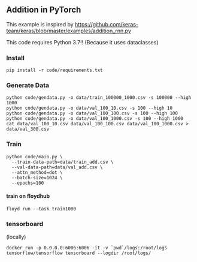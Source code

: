 ## Addition in PyTorch

This example is inspired by https://github.com/keras-team/keras/blob/master/examples/addition_rnn.py


This code requires Python 3.7!!
(Because it uses dataclasses)


### Install

```
pip install -r code/requirements.txt
```


### Generate Data

```
python code/gendata.py -o data/train_100000_1000.csv -s 100000 --high 1000
python code/gendata.py -o data/val_100_10.csv -s 100 --high 10
python code/gendata.py -o data/val_100_100.csv -s 100 --high 100
python code/gendata.py -o data/val_100_1000.csv -s 100 --high 1000
cat data/val_100_10.csv data/val_100_100.csv data/val_100_1000.csv > data/val_300.csv
```

### Train

```
python code/main.py \
  --train-data-path=data/train_add.csv \
  --val-data-path=data/val_add.csv \
  --attn_method=dot \
  --batch-size=1024 \
  --epochs=100
```

#### train on floydhub

```
floyd run --task train1000
```

### tensorboard

(locally)

```
docker run -p 0.0.0.0:6006:6006 -it -v `pwd`/logs:/root/logs  tensorflow/tensorflow tensorboard --logdir /root/logs/
```
